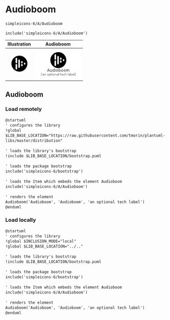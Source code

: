 # Audioboom


```text
simpleicons-6/A/Audioboom
```

```text
include('simpleicons-6/A/Audioboom')
```



| Illustration | Audioboom |
| :---: | :---: |
| ![illustration for Illustration](../../simpleicons-6/A/Audioboom.png) | ![illustration for Audioboom](../../simpleicons-6/A/Audioboom.Local.png) |




## Audioboom

### Load remotely
```plantuml
@startuml
' configures the library
!global $LIB_BASE_LOCATION="https://raw.githubusercontent.com/tmorin/plantuml-libs/master/distribution"

' loads the library's bootstrap
!include $LIB_BASE_LOCATION/bootstrap.puml

' loads the package bootstrap
include('simpleicons-6/bootstrap')

' loads the Item which embeds the element Audioboom
include('simpleicons-6/A/Audioboom')

' renders the element
Audioboom('Audioboom', 'Audioboom', 'an optional tech label')
@enduml
```

### Load locally
```plantuml
@startuml
' configures the library
!global $INCLUSION_MODE="local"
!global $LIB_BASE_LOCATION="../.."

' loads the library's bootstrap
!include $LIB_BASE_LOCATION/bootstrap.puml

' loads the package bootstrap
include('simpleicons-6/bootstrap')

' loads the Item which embeds the element Audioboom
include('simpleicons-6/A/Audioboom')

' renders the element
Audioboom('Audioboom', 'Audioboom', 'an optional tech label')
@enduml
```

